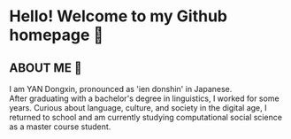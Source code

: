 # Hello! Welcome to my Github homepage 👋

## ABOUT ME 🔭
I am YAN Dongxin, pronounced as 'ien donshin' in Japanese. <br>
After graduating with a bachelor's degree in linguistics, I worked for some years. Curious about language, culture, and society in the digital age, I returned to school and am currently studying computational social science as a master course student.
<!--
**IenDonshin/IenDonshin** is a ✨ _special_ ✨ repository because its `README.md` (this file) appears on your GitHub profile.

Here are some ideas to get you started:

- 🔭 I’m currently working on ...
- 🌱 I’m currently learning ...
- 👯 I’m looking to collaborate on ...
- 🤔 I’m looking for help with ...
- 💬 Ask me about ...
- 📫 How to reach me: ...
- 😄 Pronouns: ...
- ⚡ Fun fact: ...
-->
